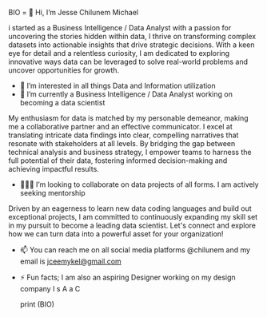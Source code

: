 BIO =  👋 Hi, I’m Jesse Chilunem Michael 

i started as a Business Intelligence / Data Analyst with a passion for uncovering the stories hidden within data, I thrive on transforming complex datasets into actionable insights that drive strategic decisions. With a keen eye for detail and a relentless curiosity, I am dedicated to exploring innovative ways data can be leveraged to solve real-world problems and uncover opportunities for growth.

- 👀 I’m interested in all things Data and Information utilization 
- 🌱 I’m currently a Business Intelligence / Data Analyst working on becoming a data scientist

My enthusiasm for data is matched by my personable demeanor, making me a collaborative partner and an effective communicator. I excel at translating intricate data findings into clear, compelling narratives that resonate with stakeholders at all levels. By bridging the gap between technical analysis and business strategy, I empower teams to harness the full potential of their data, fostering informed decision-making and achieving impactful results.

- 👨🏾‍💻 I’m looking to collaborate on data projects of all forms. I am actively seeking mentorship

Driven by an eagerness to learn new data coding languages and build out exceptional projects, I am committed to continuously expanding my skill set in my pursuit to become a leading data scientist. Let's connect and explore how we can turn data into a powerful asset for your organization!

- 📫 You can reach me on all social media platforms @chilunem and my email is jceemykel@gmail.com
- ⚡ Fun facts; I am also an aspiring Designer working on my design company I s A a C

  print (BIO)
  
